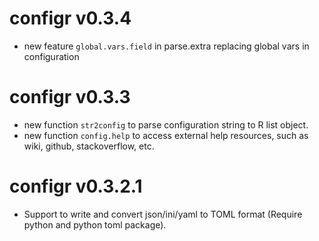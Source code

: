 # configr v0.3.4

- new feature `global.vars.field` in parse.extra replacing global vars in configuration

# configr v0.3.3

- new function `str2config` to parse configuration string to R list object.
- new function `config.help` to access external help resources, such as wiki, github, stackoverflow, etc.

# configr v0.3.2.1

- Support to write and convert json/ini/yaml to TOML format (Require python and python toml package).
